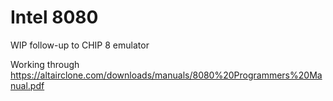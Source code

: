 #  Intel 8080

WIP follow-up to CHIP 8 emulator

Working through https://altairclone.com/downloads/manuals/8080%20Programmers%20Manual.pdf
